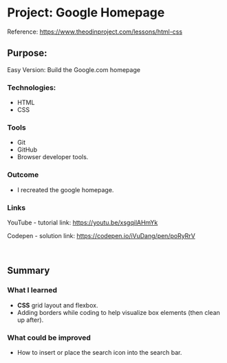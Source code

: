 # Project: Google Homepage
Reference: https://www.theodinproject.com/lessons/html-css  

## Purpose: 
Easy Version: Build the Google.com homepage  


### Technologies: 
* HTML
* CSS

### Tools
* Git
* GitHub
* Browser developer tools. 

### Outcome
* I recreated the google homepage. 

### Links 
YouTube - tutorial link:
https://youtu.be/xsgqilAHmYk

Codepen - solution link:
https://codepen.io/iVuDang/pen/poRyRrV

<br />

## Summary

### What I learned
* **CSS** grid layout and flexbox. 
* Adding borders while coding to help visualize box elements (then clean up after). 


### What could be improved
* How to insert or place the search icon into the search bar. 


